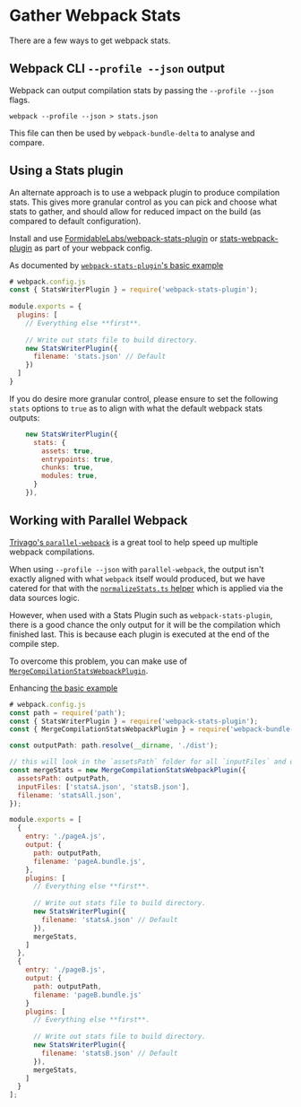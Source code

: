 # Gather Webpack Stats

There are a few ways to get webpack stats.

## Webpack CLI `--profile --json` output

Webpack can output compilation stats by passing the `--profile --json` flags.

```
webpack --profile --json > stats.json
```

This file can then be used by `webpack-bundle-delta` to analyse and compare.

## Using a Stats plugin

An alternate approach is to use a webpack plugin to produce compilation stats. This gives more granular control as you can pick and choose what stats to gather, and should allow for reduced impact on the build (as compared to default configuration).

Install and use [FormidableLabs/webpack-stats-plugin](https://github.com/FormidableLabs/webpack-stats-plugin) or [stats-webpack-plugin](https://github.com/unindented/stats-webpack-plugin) as part of your webpack config.

As documented by [`webpack-stats-plugin`'s basic example](https://www.npmjs.com/package/webpack-stats-plugin#basic)

``` js
# webpack.config.js
const { StatsWriterPlugin } = require('webpack-stats-plugin');
 
module.exports = {
  plugins: [
    // Everything else **first**.
 
    // Write out stats file to build directory.
    new StatsWriterPlugin({
      filename: 'stats.json' // Default
    })
  ]
}
```

If you do desire more granular control, please ensure to set the following `stats` options to `true` as to align with what the default webpack stats outputs:
``` js
    new StatsWriterPlugin({
      stats: {
        assets: true,
        entrypoints: true,
        chunks: true,
        modules: true,
      }
    }),
```

## Working with Parallel Webpack

[Trivago's `parallel-webpack`](https://github.com/trivago/parallel-webpack) is a great tool to help speed up multiple webpack compilations.

When using `--profile --json` with `parallel-webpack`, the output isn't exactly aligned with what `webpack` itself would produced, but we have catered for that with the [`normalizeStats.ts` helper](../src/helpers/normalizeStats.ts) which is applied via the data sources logic.

However, when used with a Stats Plugin such as `webpack-stats-plugin`, there is a good chance the only output for it will be the compilation which finished last. This is because each plugin is executed at the end of the compile step.

To overcome this problem, you can make use of [`MergeCompilationStatsWebpackPlugin`](../src/helpers/MergeCompilationStatsWebpackPlugin.ts).

Enhancing [the basic example](https://github.com/trivago/parallel-webpack#basic-example)

``` js
# webpack.config.js
const path = require('path');
const { StatsWriterPlugin } = require('webpack-stats-plugin');
const { MergeCompilationStatsWebpackPlugin } = require('webpack-bundle-delta');

const outputPath: path.resolve(__dirname, './dist');

// this will look in the `assetsPath` folder for all `inputFiles` and output a file with the `filename` containing all the stats
const mergeStats = new MergeCompilationStatsWebpackPlugin({
  assetsPath: outputPath,
  inputFiles: ['statsA.json', 'statsB.json'],
  filename: 'statsAll.json',
});

module.exports = [
  {
    entry: './pageA.js',
    output: {
      path: outputPath,
      filename: 'pageA.bundle.js',
    },
    plugins: [
      // Everything else **first**.
  
      // Write out stats file to build directory.
      new StatsWriterPlugin({
        filename: 'statsA.json' // Default
      }),
      mergeStats,
    ]
  },
  {
    entry: './pageB.js',
    output: {
      path: outputPath,
      filename: 'pageB.bundle.js'
    }
    plugins: [
      // Everything else **first**.
  
      // Write out stats file to build directory.
      new StatsWriterPlugin({
        filename: 'statsB.json' // Default
      }),
      mergeStats,
    ]
  }
];
```
